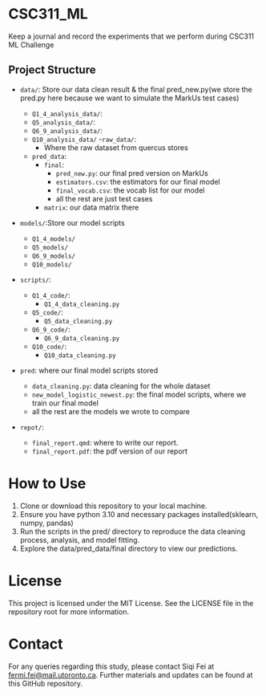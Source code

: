 # CSC311_ML
Keep a journal and record the experiments that we perform during CSC311 ML Challenge

## Project Structure
- `data/`: Store our data clean result & the final pred_new.py(we store the pred.py here because we want to simulate the MarkUs test cases)
    - `Q1_4_analysis_data/`:
    - `Q5_analysis_data/`:
    - `Q6_9_analysis_data/`:
    - `Q10_analysis_data/`
    -`raw_data/`:
        - Where the raw dataset from quercus stores
    - `pred_data`:
      - `final`:
        - `pred_new.py`: our final pred version on MarkUs
        - `estimators.csv`: the estimators for our final model
        - `final_vocab.csv`: the vocab list for our model
        - all the rest are just test cases
      - `matrix`: our data matrix there


- `models/`:Store our model scripts
  - `Q1_4_models/`
  - `Q5_models/`
  - `Q6_9_models/`
  - `Q10_models/`
           

- `scripts/`:
  - `Q1_4_code/`:
      - `Q1_4_data_cleaning.py`
  - `Q5_code/`:
      - `Q5_data_cleaning.py`
  - `Q6_9_code/`:
      - `Q6_9_data_cleaning.py`
  - `Q10_code/`:
      - `Q10_data_cleaning.py`

- `pred`: where our final model scripts stored
  - `data_cleaning.py`: data cleaning for the whole dataset
  - `new_model_logistic_newest.py`: the final model scripts, where we train our final model
  - all the rest are the models we wrote to compare


- `repot/`:
  - `final_report.qmd`: where to write our report.
  - `final_report.pdf`: the pdf version of our report
        
# How to Use
1. Clone or download this repository to your local machine.
2. Ensure you have python 3.10 and necessary packages installed(sklearn, numpy, pandas)
3. Run the scripts in the pred/ directory to reproduce the data cleaning process, analysis, and model fitting.
4. Explore the data/pred_data/final directory to view our predictions.

# License
This project is licensed under the MIT License. See the LICENSE file in the repository root for more information.

# Contact
For any queries regarding this study, please contact Siqi Fei at fermi.fei@mail.utoronto.ca. 
Further materials and updates can be found at this GitHub repository.